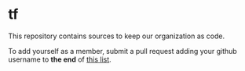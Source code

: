 # tf

This repository contains sources to keep our organization as code.

To add yourself as a member, submit a pull request adding
your github username to **the end** of [this list][list].

[list]: https://github.com/joinville-gophers/tf/blob/master/org.tf#L2
